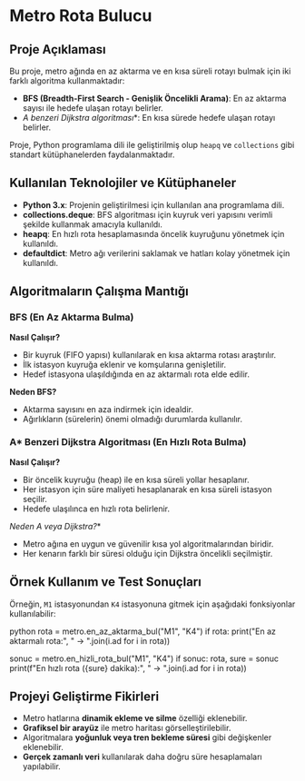 # Metro Rota Bulucu

## Proje Açıklaması
Bu proje, metro ağında en az aktarma ve en kısa süreli rotayı bulmak için iki farklı algoritma kullanmaktadır:
- **BFS (Breadth-First Search - Genişlik Öncelikli Arama)**: En az aktarma sayısı ile hedefe ulaşan rotayı belirler.
- **A* benzeri Dijkstra algoritması**: En kısa sürede hedefe ulaşan rotayı belirler.

Proje, Python programlama dili ile geliştirilmiş olup `heapq` ve `collections` gibi standart kütüphanelerden faydalanmaktadır.

## Kullanılan Teknolojiler ve Kütüphaneler

- **Python 3.x**: Projenin geliştirilmesi için kullanılan ana programlama dili.
- **collections.deque**: BFS algoritması için kuyruk veri yapısını verimli şekilde kullanmak amacıyla kullanıldı.
- **heapq**: En hızlı rota hesaplamasında öncelik kuyruğunu yönetmek için kullanıldı.
- **defaultdict**: Metro ağı verilerini saklamak ve hatları kolay yönetmek için kullanıldı.

## Algoritmaların Çalışma Mantığı

### BFS (En Az Aktarma Bulma)
**Nasıl Çalışır?**
- Bir kuyruk (FIFO yapısı) kullanılarak en kısa aktarma rotası araştırılır.
- İlk istasyon kuyruğa eklenir ve komşularına genişletilir.
- Hedef istasyona ulaşıldığında en az aktarmalı rota elde edilir.

**Neden BFS?**
- Aktarma sayısını en aza indirmek için idealdir.
- Ağırlıkların (sürelerin) önemi olmadığı durumlarda kullanılır.

### A* Benzeri Dijkstra Algoritması (En Hızlı Rota Bulma)
**Nasıl Çalışır?**
- Bir öncelik kuyruğu (heap) ile en kısa süreli yollar hesaplanır.
- Her istasyon için süre maliyeti hesaplanarak en kısa süreli istasyon seçilir.
- Hedefe ulaşılınca en hızlı rota belirlenir.

**Neden A* veya Dijkstra?**
- Metro ağına en uygun ve güvenilir kısa yol algoritmalarından biridir.
- Her kenarın farklı bir süresi olduğu için Dijkstra öncelikli seçilmiştir.

## Örnek Kullanım ve Test Sonuçları

Örneğin, `M1` istasyonundan `K4` istasyonuna gitmek için aşağıdaki fonksiyonlar kullanılabilir:

python
rota = metro.en_az_aktarma_bul("M1", "K4")
if rota:
    print("En az aktarmalı rota:", " -> ".join(i.ad for i in rota))

sonuc = metro.en_hizli_rota_bul("M1", "K4")
if sonuc:
    rota, sure = sonuc
    print(f"En hızlı rota ({sure} dakika):", " -> ".join(i.ad for i in rota))




## Projeyi Geliştirme Fikirleri
- Metro hatlarına **dinamik ekleme ve silme** özelliği eklenebilir.
- **Grafiksel bir arayüz** ile metro haritası görselleştirilebilir.
- Algoritmalara **yoğunluk veya tren bekleme süresi** gibi değişkenler eklenebilir.
- **Gerçek zamanlı veri** kullanılarak daha doğru süre hesaplamaları yapılabilir.

